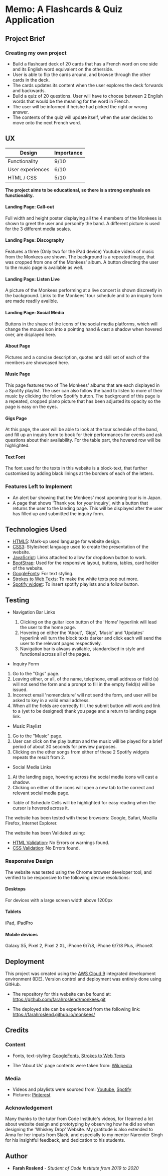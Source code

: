 # Memo: A Flashcards & Quiz Application

## Project Brief
### Creating my own project
* Build a flashcard deck of 20 cards that has a French word on one side and its English word equivalent on the otherside.
* User is able to flip the cards around, and browse through the other cards in the deck.
* The cards updates its content when the user explores the deck forwards and backwards.
* Build a quiz of 20 questions. User will have to choose between 2 English words that would be the meaning for the word in French.
* The user will be informed if he/she had picked the right or wrong answer.
* The contents of the quiz will update itself, when the user decides to move onto the next French word.


## UX
Design | Importance
--- | ---
Functionality | 9/10
User experiences | 6/10
HTML / CSS | 5/10

**The project aims to be educational, so there is a strong emphasis on functionality.**

#### Landing Page: Call-out 
Full width and height poster displaying all the 4 members of the Monkees is shown to greet the user and personify the band. A different picture is used for the 3 different media scales.

#### Landing Page: Discography
Features a three (Only two for the iPad device) Youtube videos of music from the Monkees are shown. The background is a repeated image, that was cropped from one of the Monkees' album. A button directing the user to the music page is available as well.

#### Landing Page: Listen Live
A picture of the Monkees performing at a live concert is shown discreetly in the background. Links to the Monkees' tour schedule and to an inquiry form are made readily availble.

#### Landing Page: Social Media
Buttons in the shape of the icons of the social media platforms, which will change the mouse icon into a pointing hand & cast a shadow when hovered over, are displayed here. 

#### About Page
Pictures and a concise description, quotes and skill set of each of the members are showcased here.

#### Music Page
This page features two of The Monkees' albums that are each displayed in a Spotify playlist. The user can also follow the band to listen to more of their music by clicking the follow Spotify button. The background of this page is a repeated, cropped piano picture that has been adjusted its opacity so the page is easy on the eyes.

#### Gigs Page
At this page, the user will be able to look at the tour schedule of the band, and fill up an inquiry form to book for their performances for events and ask questions about their availability. For the table part, the hovered row will be highlighted.

#### Text Font
The font used for the texts in this website is a block-text, that further customised by adding black linings at the borders of each of the letters.

### Features Left to Implement
* An alert bar showing that the Monkees' most upcoming tour is in Japan.
* A page that shows 'Thank you for your inquiry', with a button that returns the user to the landing page. This will be displayed after the user has filled up and submitted the inquiry form.


## Technologies Used

 * [HTML5](https://en.wikipedia.org/wiki/HTML5): Mark-up used language for website design.
 * [CSS3](https://en.wikipedia.org/wiki/Cascading_Style_Sheets): Stylesheet language used to create the presentation of the website.
 * [JavaScript](https://www.javascript.com/): Links attached to allow for dropdown button to work.
 * [BootStrap](https://getbootstrap.com/): Used for the responsive layout, buttons, tables, card holder of the website.
 * [GoogleFonts](https://fonts.google.com/): For text styling.
 * [Strokes to Web Texts](https://css-tricks.com/adding-stroke-to-web-text/): To make the white texts pop out more.
 * [Spotify widget](https://developer.spotify.com/documentation/widgets/): To insert spotify playlists and a follow button.
 

## Testing

* Navigation Bar Links 
  1. Clicking on the guitar icon button of the 'Home' hyperlink will lead the user to the home page.
  2. Hovering on either the 'About', 'Gigs', 'Music' and 'Updates' hyperlink will turn the block texts darker and click each will send the user to the relevant pages respectively.
  3. Navigation bar is always available, standardised in style and functional across all of the pages.
 
 * Inquiry Form
  1. Go to the "Gigs" page.
  2. Leaving either, or all, of the name, telephone, email address or field (s) will not send the form and a prompt to fill in the empty field(s) will be issued.
  3. Incorrect email 'nomenclature' will not send the form, and user will be asked to key in a valid email address.
  4. When all the fields are correctly fill, the submit button will work and link to a (yet to be designed) thank you page and a return to landing page link.
  
 * Music Playlist
  1. Go to the "Music" page.
  2. User can click on the play button and the music will be played for a brief period of about 30 seconds for preview purposes.
  3. Clicking on the other songs from either of these 2 Spotify widgets repeats the result from 2.
  

 * Social Media Links 
  1. At the landing page, hovering across the social media icons will cast a shadow.
  2. Clicking on either of the icons will open a new tab to the correct and relevant social media page.
 
 * Table of Schedule
 Cells will be highlighted for easy reading when the cursor is hovered across it.

 The website has been tested with these browsers: Google, Safari, Mozilla Firefox, Internet Explorer.
 
 The website has been Validated using:
 * [HTML Validation](https://validator.w3.org/): No Errors or warnings found.
 * [CSS Validation](https://jigsaw.w3.org/css-validator/): No Errors found.

### Responsive Design
The website was tested using the Chrome browser developer tool, and verified to be responsive to the following device resolutions:
#### Desktops
For devices with a large screen width above 1200px

#### Tablets
iPad, iPadPro

#### Mobile devices
Galaxy S5, Pixel 2, Pixel 2 XL, iPhone 6/7/8, iPhone 6/7/8 Plus, iPhoneX


## Deployment
This project was created using the [AWS Cloud 9](https://aws.amazon.com/cloud9/) integrated development environment (IDE). Version control and deployment was entirely done using GitHub. 

* The repository for this website can be found at: https://github.com/farahroslend/monkees.git

* The deployed site can be experienced from the following link: https://farahroslend.github.io/monkees/


## Credits
### Content
 * Fonts, text-styling: [GoogleFonts](https://fonts.google.com/), [Strokes to Web Texts](https://css-tricks.com/adding-stroke-to-web-text/)
 
 * The 'About Us' page contents were taken from: [Wikipedia](https://en.wikipedia.org/wiki/Main_Page)
 

### Media
* Videos and playlists were sourced from: [Youtube](https://www.youtube.com/), [Spotify](https://www.spotify.com/my-en/)
* Pictures: [Pinterest](https://www.pinterest.com/)

### Acknowledgement
Many thanks to the tutor from Code Institute's videos, for I learned a lot about website design and prototyping by observing how he did so when designing the 'Whiskey Drop' Website. My gratitude is also extended to Anna for her inputs from Slack, and especially to my mentor Narender Singh for his insightful feedback, and dedication to his students.  

## Author
* **Farah Roslend** - *Student of Code Institute from 2019 to 2020* 

